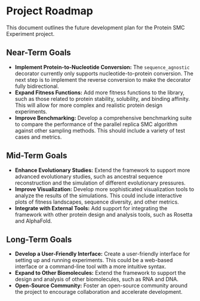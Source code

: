 # Project Roadmap

This document outlines the future development plan for the Protein SMC Experiment project.

## Near-Term Goals

- **Implement Protein-to-Nucleotide Conversion:** The `sequence_agnostic` decorator currently only supports nucleotide-to-protein conversion. The next step is to implement the reverse conversion to make the decorator fully bidirectional.
- **Expand Fitness Functions:** Add more fitness functions to the library, such as those related to protein stability, solubility, and binding affinity. This will allow for more complex and realistic protein design experiments.
- **Improve Benchmarking:** Develop a comprehensive benchmarking suite to compare the performance of the parallel replica SMC algorithm against other sampling methods. This should include a variety of test cases and metrics.

## Mid-Term Goals

- **Enhance Evolutionary Studies:** Extend the framework to support more advanced evolutionary studies, such as ancestral sequence reconstruction and the simulation of different evolutionary pressures.
- **Improve Visualization:** Develop more sophisticated visualization tools to analyze the results of the simulations. This could include interactive plots of fitness landscapes, sequence diversity, and other metrics.
- **Integrate with External Tools:** Add support for integrating the framework with other protein design and analysis tools, such as Rosetta and AlphaFold.

## Long-Term Goals

- **Develop a User-Friendly Interface:** Create a user-friendly interface for setting up and running experiments. This could be a web-based interface or a command-line tool with a more intuitive syntax.
- **Expand to Other Biomolecules:** Extend the framework to support the design and analysis of other biomolecules, such as RNA and DNA.
- **Open-Source Community:** Foster an open-source community around the project to encourage collaboration and accelerate development.
